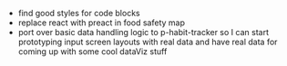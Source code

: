 - find good styles for code blocks
- replace react with preact in food safety map
- port over basic data handling logic to p-habit-tracker so I can start prototyping input screen layouts with real data and have real data for coming up with some cool dataViz stuff